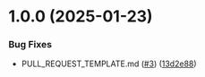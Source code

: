 # 1.0.0 (2025-01-23)


### Bug Fixes

* PULL_REQUEST_TEMPLATE.md ([#3](https://github.com/jlndbrg/git-ci-playground/issues/3)) ([13d2e88](https://github.com/jlndbrg/git-ci-playground/commit/13d2e8804d0cc96d22c012f2a46af102c9b79d06))



